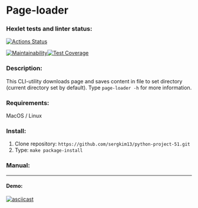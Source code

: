 # Page-loader

### Hexlet tests and linter status:
[![Actions Status](https://github.com/sergkim13/python-project-51/workflows/hexlet-check/badge.svg)](https://github.com/sergkim13/python-project-51/actions)

[![Maintainability](https://api.codeclimate.com/v1/badges/34ea672a4475e13bb4a8/maintainability)](https://codeclimate.com/github/sergkim13/python-project-51/maintainability)[![Test Coverage](https://api.codeclimate.com/v1/badges/34ea672a4475e13bb4a8/test_coverage)](https://codeclimate.com/github/sergkim13/python-project-51/test_coverage)

### Description:
This CLI-utility downloads page and saves content in file to set directory (current directory set by default). Type `page-loader -h` for more information.

### Requirements:
MacOS / Linux

### Install:
1. Clone repository: `https://github.com/sergkim13/python-project-51.git`
2. Type: `make package-install`

### Manual:

______________

#### Demo:
[![asciicast](https://asciinema.org/a/xL20ifFpIXQ2QQeZUsasXGar5.svg)](https://asciinema.org/a/xL20ifFpIXQ2QQeZUsasXGar5)